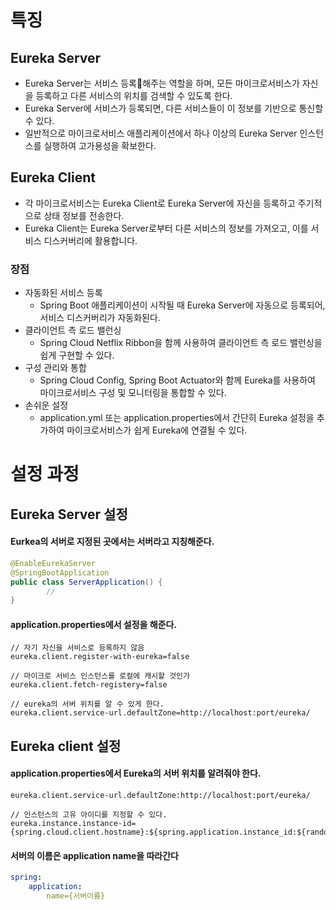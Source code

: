 # 특징

## Eureka Server

- Eureka Server는 서비스 등록해주는 역할을 하며, 모든 마이크로서비스가 자신을 등록하고 다른 서비스의 위치를 검색할 수 있도록 한다.
- Eureka Server에 서비스가 등록되면, 다른 서비스들이 이 정보를 기반으로 통신할 수 있다.
- 일반적으로 마이크로서비스 애플리케이션에서 하나 이상의 Eureka Server 인스턴스를 실행하여 고가용성을 확보한다.

## Eureka Client

- 각 마이크로서비스는 Eureka Client로 Eureka Server에 자신을 등록하고 주기적으로 상태 정보를 전송한다.
- Eureka Client는 Eureka Server로부터 다른 서비스의 정보를 가져오고, 이를 서비스 디스커버리에 활용합니다.

### 장점
- 자동화된 서비스 등록
	- Spring Boot 애플리케이션이 시작될 때 Eureka Server에 자동으로 등록되어, 서비스 디스커버리가 자동화된다.
-  클라이언트 측 로드 밸런싱
	- Spring Cloud Netflix Ribbon을 함께 사용하여 클라이언트 측 로드 밸런싱을 쉽게 구현할 수 있다.
- 구성 관리와 통합
	- Spring Cloud Config, Spring Boot Actuator와 함께 Eureka를 사용하여 마이크로서비스 구성 및 모니터링을 통합할 수 있다.
- 손쉬운 설정
	- application.yml 또는 application.properties에서 간단히 Eureka 설정을 추가하여 마이크로서비스가 쉽게 Eureka에 연결될 수 있다.

# 설정 과정

## Eureka Server 설정

#### Eurkea의 서버로 지정된 곳에서는 서버라고 지칭해준다.
```Java
@EnableEurekaServer
@SpringBootApplication
public class ServerApplication() {
		//
}
```

#### application.properties에서 설정을 해준다.
```properties
// 자기 자신을 서비스로 등록하지 않음
eureka.client.register-with-eureka=false

// 마이크로 서비스 인스턴스를 로컬에 캐시할 것인가
eureka.client.fetch-registery=false

// eureka의 서버 위치를 알 수 있게 한다.
eureka.client.service-url.defaultZone=http://localhost:port/eureka/
```

## Eureka client 설정
#### application.properties에서 Eureka의 서버 위치를 알려줘야 한다.
```properties
eureka.client.service-url.defaultZone:http://localhost:port/eureka/

// 인스턴스의 고유 아이디를 지정할 수 있다.
eureka.instance.instance-id={spring.cloud.client.hostname}:${spring.application.instance_id:${random.value}}
```
#### 서버의 이름은 application name을 따라간다
```yaml
spring:
	application:
		name={서버이름}
```

